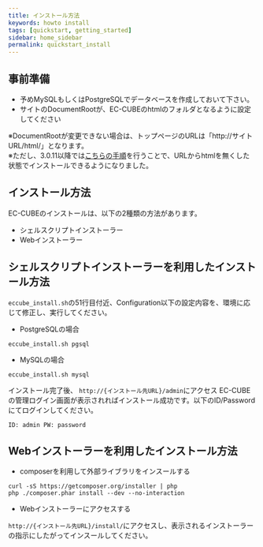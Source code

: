 ```yaml
---
title: インストール方法
keywords: howto install 
tags: [quickstart, getting_started]
sidebar: home_sidebar
permalink: quickstart_install
---
```


## 事前準備

- 予めMySQLもしくはPostgreSQLでデータベースを作成しておいて下さい。
- サイトのDocumentRootが、EC-CUBEのhtmlのフォルダとなるように設定してください  

※DocumentRootが変更できない場合は、トップページのURLは「http://サイトURL/html/」となります。  
※ただし、3.0.11以降では[こちらの手順](/remove_html.html)を行うことで、URLからhtmlを無くした状態でインストールできるようになりました。


## インストール方法

EC-CUBEのインストールは、以下の2種類の方法があります。

- シェルスクリプトインストーラー
- Webインストーラー

## シェルスクリプトインストーラーを利用したインストール方法

`eccube_install.sh`の51行目付近、Configuration以下の設定内容を、環境に応じて修正し、実行してください。

- PostgreSQLの場合

```
eccube_install.sh pgsql
```

- MySQLの場合

```
eccube_install.sh mysql
```

インストール完了後、 `http://{インストール先URL}/admin`にアクセス
EC-CUBEの管理ログイン画面が表示されればインストール成功です。以下のID/Passwordにてログインしてください。

`ID: admin PW: password`

## Webインストーラーを利用したインストール方法

- composerを利用して外部ライブラリをインスールする

```
curl -sS https://getcomposer.org/installer | php
php ./composer.phar install --dev --no-interaction
```

- Webインストーラーにアクセスする

`http://{インストール先URL}/install/`にアクセスし、表示されるインストーラーの指示にしたがってインスールしてください。



